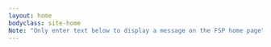 ```yaml
---
layout: home
bodyclass: site-home
Note: "Only enter text below to display a message on the FSP home page"
---
```

